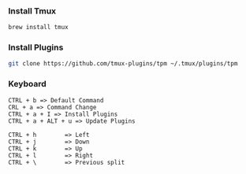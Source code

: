 ### Install Tmux

```bash
brew install tmux
```

### Install Plugins
```bash
git clone https://github.com/tmux-plugins/tpm ~/.tmux/plugins/tpm
```

### Keyboard

```
CTRL + b => Default Command
CRL + a => Command Change
CTRL + a + I => Install Plugins
CTRL + a + ALT + u => Update Plugins

CTRL + h        => Left
CTRL + j        => Down
CTRL + k        => Up
CTRL + l        => Right
CTRL + \        => Previous split
```